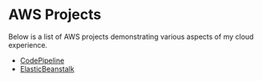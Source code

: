 # AWS Projects
Below is a list of AWS projects demonstrating various aspects of my cloud experience.

* [CodePipeline](Codepipeline/README.md)
* [ElasticBeanstalk](ElasticBeanstalk/README.md)
